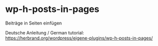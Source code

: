 # wp-h-posts-in-pages
Beiträge in Seiten einfügen

Deutsche Anleitung / German tutorial: https://herbrand.org/wordpress/eigene-plugins/wp-h-posts-in-pages/
